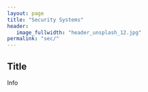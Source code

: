 ```yaml
---
layout: page
title: "Security Systems"
header:
   image_fullwidth: "header_unsplash_12.jpg"
permalink: "sec/"
---
```


## Title
Info
